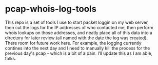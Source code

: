 # pcap-whois-log-tools
This repo is a set of tools I use to start packet loggin on my web server, then cut the logs for the IP addresses of who contacted me, then perform whois lookups on those addresses, and neatly place all of this data into a directory for later review (all named with the date the log was created).  There room for future work here.  For example, the logging currently contines into the next day and I need to manually kill the process for the previous day's pcap - which is a bit of a pain.  I'll update this as I am able, folks.
